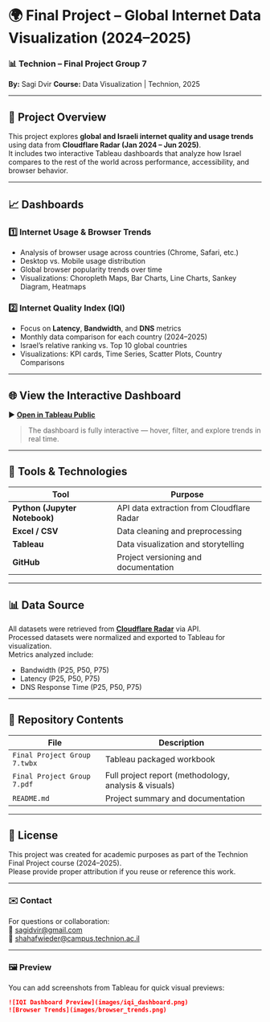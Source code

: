 # 🌍 Final Project – Global Internet Data Visualization (2024–2025)

### 📊 Technion – Final Project Group 7  
**By:** Sagi Dvir
**Course:** Data Visualization | Technion, 2025

---

## 🧠 Project Overview
This project explores **global and Israeli internet quality and usage trends** using data from **Cloudflare Radar (Jan 2024 – Jun 2025)**.  
It includes two interactive Tableau dashboards that analyze how Israel compares to the rest of the world across performance, accessibility, and browser behavior.

---

## 📈 Dashboards
### 1️⃣ Internet Usage & Browser Trends
- Analysis of browser usage across countries (Chrome, Safari, etc.)
- Desktop vs. Mobile usage distribution
- Global browser popularity trends over time
- Visualizations: Choropleth Maps, Bar Charts, Line Charts, Sankey Diagram, Heatmaps

### 2️⃣ Internet Quality Index (IQI)
- Focus on **Latency**, **Bandwidth**, and **DNS** metrics
- Monthly data comparison for each country (2024–2025)
- Israel’s relative ranking vs. Top 10 global countries
- Visualizations: KPI cards, Time Series, Scatter Plots, Country Comparisons

---

## 🌐 View the Interactive Dashboard
▶️ **[Open in Tableau Public](https://public.tableau.com/app/profile/sagi.dvir/viz/FinalProject-GlobalInterentDataVisualizationbySagiDvir/IQIStory?publish=yes&showOnboarding=true)**  

> The dashboard is fully interactive — hover, filter, and explore trends in real time.

---

## 🧩 Tools & Technologies
| Tool | Purpose |
|------|----------|
| **Python (Jupyter Notebook)** | API data extraction from Cloudflare Radar |
| **Excel / CSV** | Data cleaning and preprocessing |
| **Tableau** | Data visualization and storytelling |
| **GitHub** | Project versioning and documentation |

---

## 📊 Data Source
All datasets were retrieved from **[Cloudflare Radar](https://radar.cloudflare.com)** via API.  
Processed datasets were normalized and exported to Tableau for visualization.  
Metrics analyzed include:
- Bandwidth (P25, P50, P75)
- Latency (P25, P50, P75)
- DNS Response Time (P25, P50, P75)

---

## 📁 Repository Contents
| File | Description |
|------|--------------|
| `Final Project Group 7.twbx` | Tableau packaged workbook |
| `Final Project Group 7.pdf`  | Full project report (methodology, analysis & visuals) |
| `README.md` | Project summary and documentation |

---

## 🧾 License
This project was created for academic purposes as part of the Technion Final Project course (2024–2025).  
Please provide proper attribution if you reuse or reference this work.

---

### ✉️ Contact
For questions or collaboration:  
📧 [sagidvir@gmail.com](mailto:sagidvir@gmail.com)  
📧 [shahafwieder@campus.technion.ac.il](mailto:shahafwieder@campus.technion.ac.il)

---

### 🖼 Preview
You can add screenshots from Tableau for quick visual previews:
```markdown
![IQI Dashboard Preview](images/iqi_dashboard.png)
![Browser Trends](images/browser_trends.png)
